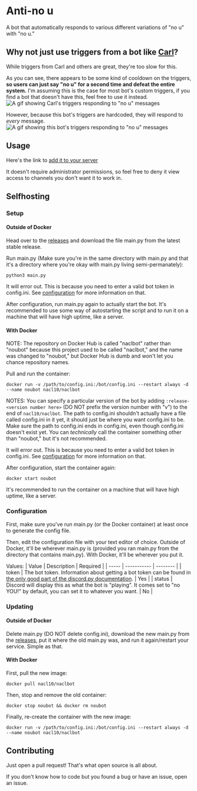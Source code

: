 # Anti-no u
A bot that automatically responds to various different variations of "no u" with "no u."

## Why not just use triggers from a bot like [Carl](https://carl.gg/)?
While triggers from Carl and others are great, they're too slow for this.

As you can see, there appears to be some kind of cooldown on the triggers, **so users can just say "no u" for a second time and defeat the entire system.** I'm assuming this is the case for most bot's custom triggers, if you find a bot that doesn't have this, feel free to use it instead.
![A gif showing Carl's triggers responding to "no u" messages](https://github.com/NaCl10/noubot/blob/master/readme-gifs/carl.gif)

However, because this bot's triggers are hardcoded, they will respond to *every* message.
![A gif showing this bot's triggers responding to "no u" messages](https://github.com/NaCl10/noubot/blob/master/readme-gifs/anti%20no%20u%20bot.gif)

## Usage
Here's the link to [add it to your server](https://discord.com/api/oauth2/authorize?client_id=697143422623940688&permissions=52288&scope=bot)

It doesn't require administrator permissions, so feel free to deny it view access to channels you don't want it to work in.

## Selfhosting
### Setup
#### Outside of Docker
Head over to the [releases](https://github.com/NaCl10/noubot/releases) and download the file main.py from the latest stable release.

Run main.py (Make sure you're in the same directory with main.py and that it's a directory where you're okay with main.py living semi-permanately):
```shell
python3 main.py
```
It will error out. This is because you need to enter a valid bot token in config.ini. See [configuration](https://github.com/NaCl10/noubot#configuration) for more information on that.

After configuration, run main.py again to actually start the bot. It's recommended to use some way of autostarting the script and to run it on a machine that will have high uptime, like a server.

#### With Docker
NOTE: The repository on Docker Hub is called "naclbot" rather than "noubot" because this project used to be called "naclbot," and the name was changed to "noubot," but Docker Hub is dumb and won't let you chance repository names.

Pull and run the container:
```shell
docker run -v /path/to/config.ini:/bot/config.ini --restart always -d --name noubot nacl10/naclbot
```
NOTES: You can specify a particular version of the bot by adding `:release-<version number here>` (DO NOT prefix the version number with "v") to the end of `nacl10/naclbot`. The path to config.ini shouldn't actually have a file called config.ini in it yet, it should just be where you want config.ini to be.  Make sure the path to config.ini ends in config.ini, even though config.ini doesn't exist yet. You can *technically* call the container something other than "noubot," but it's not recommended.

It will error out. This is because you need to enter a valid bot token in config.ini. See [configuration](https://github.com/NaCl10/noubot#configuration) for more information on that.

After configuration, start the container again:
```shell
docker start noubot
```
It's recommended to run the container on a machine that will have high uptime, like a server.

### Configuration
First, make sure you've run main.py (or the Docker container) at least once to generate the config file.

Then, edit the configuration file with your text editor of choice. Outside of Docker, it'll be wherever main.py is (provided you ran main.py from the directory that contains main.py). With Docker, it'll be wherever you put it.

Values:
| Value | Description | Required |
| ----- | ----------- | -------- |
| token | The bot token. Information about getting a bot token can be found in [the only good part of the discord.py documentation](https://discordpy.readthedocs.io/en/latest/discord.html#discord-intro). | Yes |
| status | Discord will display this as what the bot is "playing". It comes set to "no YOU!" by default, you can set it to whatever you want. | No |

### Updating
#### Outside of Docker
Delete main.py (DO NOT delete config.ini), download the new main.py from the [releases](https://github.com/NaCl10/noubot/releases), put it where the old main.py was, and run it again/restart your service. Simple as that.

#### With Docker
First, pull the new image:
```shell
docker pull nacl10/naclbot
```
Then, stop and remove the old container:
```shell
docker stop noubot && docker rm noubot
```
Finally, re-create the container with the new image:
```shell
docker run -v /path/to/config.ini:/bot/config.ini --restart always -d --name noubot nacl10/naclbot
```

## Contributing
Just open a pull request! That's what open source is all about. 

If you don't know how to code but you found a bug or have an issue, open an issue.
